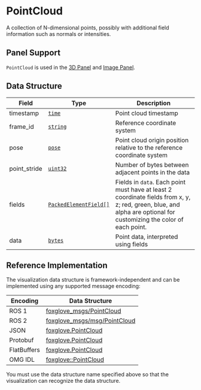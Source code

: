 # PointCloud

A collection of N-dimensional points, possibly with additional field information such as normals or intensities.

## Panel Support

`PointCloud` is used in the [3D Panel](../4-panel/2-3d-panel.md) and [Image Panel](../4-panel/5-image-panel.md).

## Data Structure

| Field        | Type                                             | Description                                                                                                                                                         |
| ------------ | ------------------------------------------------ | ------------------------------------------------------------------------------------------------------------------------------------------------------------------- |
| timestamp    | [`time`](./built-in%20types#time)                | Point cloud timestamp                                                                                                                                               |
| frame_id     | [`string`](./built-in%20types#string)            | Reference coordinate system                                                                                                                                         |
| pose         | [`pose`](./pose)                                 | Point cloud origin position relative to the reference coordinate system                                                                                             |
| point_stride | [`uint32`](./built-in%20types#uint32)            | Number of bytes between adjacent points in the data                                                                                                                 |
| fields       | [`PackedElementField[]`](./packed-element-field) | Fields in `data`. Each point must have at least 2 coordinate fields from x, y, z; red, green, blue, and alpha are optional for customizing the color of each point. |
| data         | [`bytes`](./built-in%20types#bytes)              | Point data, interpreted using fields                                                                                                                                |

## Reference Implementation

The visualization data structure is framework-independent and can be implemented using any supported message encoding:

| Encoding    | Data Structure                                                                                                    |
| ----------- | ----------------------------------------------------------------------------------------------------------------- |
| ROS 1       | [foxglove_msgs/PointCloud](https://github.com/foxglove/foxglove-sdk/blob/main/schemas/ros1/PointCloud.msg)        |
| ROS 2       | [foxglove_msgs/msg/PointCloud](https://github.com/foxglove/foxglove-sdk/blob/main/schemas/ros2/PointCloud.msg)    |
| JSON        | [foxglove.PointCloud](https://github.com/foxglove/foxglove-sdk/blob/main/schemas/jsonschema/PointCloud.json)      |
| Protobuf    | [foxglove.PointCloud](https://github.com/foxglove/foxglove-sdk/blob/main/schemas/proto/foxglove/PointCloud.proto) |
| FlatBuffers | [foxglove.PointCloud](https://github.com/foxglove/foxglove-sdk/blob/main/schemas/flatbuffer/PointCloud.fbs)       |
| OMG IDL     | [foxglove::PointCloud](https://github.com/foxglove/foxglove-sdk/blob/main/schemas/omgidl/foxglove/PointCloud.idl) |

You must use the data structure name specified above so that the visualization can recognize the data structure.
